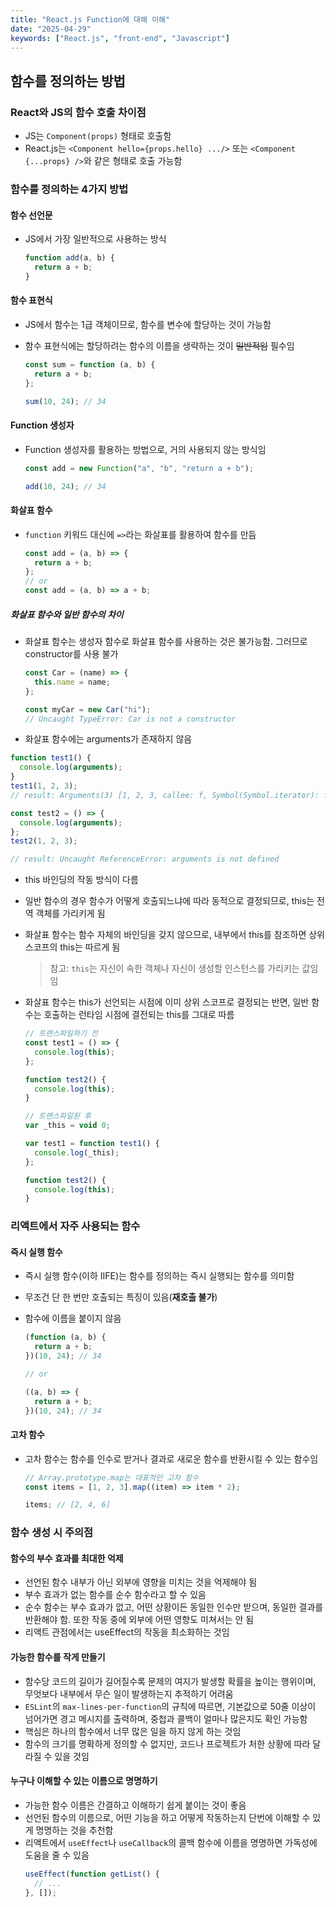 ```yaml
---
title: "React.js Function에 대해 이해"
date: "2025-04-29"
keywords: ["React.js", "front-end", "Javascript"]
---
```


## 함수를 정의하는 방법

### React와 JS의 함수 호출 차이점

- JS는 `Component(props)` 형태로 호출함
- React.js는 `<Component hello={props.hello} .../>` 또는 `<Component {...props} />`와 같은 형태로 호출 가능함

### 함수를 정의하는 4가지 방법

#### 함수 선언문

- JS에서 가장 일반적으로 사용하는 방식

  ```javascript
  function add(a, b) {
    return a + b;
  }
  ```

#### 함수 표현식

- JS에서 함수는 1급 객체이므로, 함수를 변수에 할당하는 것이 가능함
- 함수 표현식에는 할당하려는 함수의 이름을 생략하는 것이 ~~일반적임~~ 필수임

  ```javascript
  const sum = function (a, b) {
    return a + b;
  };

  sum(10, 24); // 34
  ```

#### Function 생성자

- Function 생성자를 활용하는 방법으로, 거의 사용되지 않는 방식임

  ```javascript
  const add = new Function("a", "b", "return a + b");

  add(10, 24); // 34
  ```

#### 화살표 함수

- `function` 키워드 대신에 `=>`라는 화살표를 활용하여 함수를 만듬

  ```javascript
  const add = (a, b) => {
    return a + b;
  };
  // or
  const add = (a, b) => a + b;
  ```

##### 화살표 함수와 일반 함수의 차이

- 화살표 함수는 생성자 함수로 화살표 함수를 사용하는 것은 불가능함. 그러므로 constructor를 사용 불가

  ```javascript
  const Car = (name) => {
    this.name = name;
  };

  const myCar = new Car("hi");
  // Uncaught TypeError: Car is not a constructor
  ```

- 화살표 함수에는 arguments가 존재하지 않음

```javascript
function test1() {
  console.log(arguments);
}
test1(1, 2, 3);
// result: Arguments(3) [1, 2, 3, callee: f, Symbol(Symbol.iterator): f]

const test2 = () => {
  console.log(arguments);
};
test2(1, 2, 3);

// result: Uncaught ReferenceError: arguments is not defined
```

- this 바인딩의 작동 방식이 다름
- 일반 함수의 경우 함수가 어떻게 호출되느냐에 따라 동적으로 결정되므로, this는 전역 객체를 가리키게 됨
- 화살표 함수는 함수 자체의 바인딩을 갖지 않으므로, 내부에서 this를 참조하면 상위 스코프의 this는 따르게 됨

  > 참고: `this`는 자신이 속한 객체나 자신이 생성할 인스턴스를 가리키는 값임임

- 화살표 함수는 this가 선언되는 시점에 이미 상위 스코프로 결정되는 반면, 일반 함수는 호출하는 런타임 시점에 결전되는 this를 그대로 따름

  ```javascript
  // 트랜스파일하기 전
  const test1 = () => {
    console.log(this);
  };

  function test2() {
    console.log(this);
  }

  // 트랜스파일된 후
  var _this = void 0;

  var test1 = function test1() {
    console.log(_this);
  };

  function test2() {
    console.log(this);
  }
  ```

### 리액트에서 자주 사용되는 함수

#### 즉시 실행 함수

- 즉시 실행 함수(이하 IIFE)는 함수를 정의하는 즉시 실행되는 함수를 의미함
- 무조건 단 한 번만 호출되는 특징이 있음(**재호출 불가**)
- 함수에 이름을 붙이지 않음

  ```javascript
  (function (a, b) {
    return a + b;
  })(10, 24); // 34

  // or

  ((a, b) => {
    return a + b;
  })(10, 24); // 34
  ```

#### 고차 함수

- 고차 함수는 함수를 인수로 받거나 결과로 새로운 함수를 반환시킬 수 있는 함수임

  ```javascript
  // Array.prototype.map는 대표적인 고차 함수
  const items = [1, 2, 3].map((item) => item * 2);

  items; // [2, 4, 6]
  ```

### 함수 생성 시 주의점

#### 함수의 부수 효과를 최대한 억제

- 선언된 함수 내부가 아닌 외부에 영향을 미치는 것을 억제해야 됨
- 부수 효과가 없는 함수를 순수 함수라고 할 수 있음
- 순수 함수는 부수 효과가 없고, 어떤 상황이든 동일한 인수만 받으며, 동일한 결과를 반환해야 함. 또한 작동 중에 외부에 어떤 영향도 미쳐서는 안 됨
- 리액트 관점에서는 useEffect의 작동을 최소화하는 것임

#### 가능한 함수를 작게 만들기

- 함수당 코드의 길이가 길어질수록 문제의 여지가 발생할 확률을 높이는 행위이며, 무엇보다 내부에서 무슨 일이 발생하는지 추적하기 어려움
- `ESLint`의 `max-lines-per-function`의 규칙에 따르면, 기본값으로 50줄 이상이 넘어가면 경고 메시지를 출력하며, 중첩과 콜백이 얼마나 많은지도 확인 가능함
- 핵심은 하나의 함수에서 너무 많은 일을 하지 않게 하는 것임
- 함수의 크기를 명확하게 정의할 수 없지만, 코드나 프로젝트가 처한 상황에 따라 달라질 수 있을 것임

#### 누구나 이해할 수 있는 이름으로 명명하기

- 가능한 함수 이름은 간결하고 이해하기 쉽게 붙이는 것이 좋음
- 선언된 함수의 이름으로, 어떤 기능을 하고 어떻게 작동하는지 단번에 이해할 수 있게 명명하는 것을 추천함
- 리액트에서 `useEffect`나 `useCallback`의 콜백 함수에 이름을 명명하면 가독성에 도움을 줄 수 있음
  ```javascript
  useEffect(function getList() {
    // ...
  }, []);
  ```
